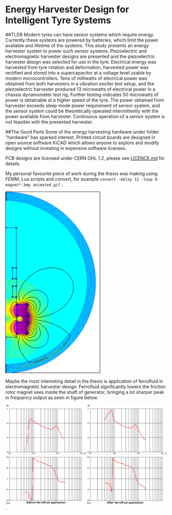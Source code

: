 # Energy Harvester Design for Intelligent Tyre Systems
##TLDR
Modern tyres can have sensor systems which require energy. Currently these 
systems are powered by batteries, which limit the power available and lifetime
of the systems. This study presents an energy harvester system to power such
sensor systems. Piezoelectric and electromagnetic harvester designs are presented
and the piezoelectric harvester design was selected for use in the tyre. Electrical
energy was harvested from tyre rotation and deformation, harvested power was
rectified and stored into a supercapacitor at a voltage level usable by modern
microcontrollers. Tens of milliwatts of electrical power was obtained from both
harvesters in a vibration exciter test setup, and the piezoelectric harvester produced
13 microwatts of electrical power in a chassis dynamometer test rig. Further testing
indicates 50 microwatts of power is obtainable at a higher speed of the tyre. The
power obtained from harvester exceeds sleep mode power requirement of sensor
system, and the sensor system could be theoretically operated intermittently with
the power available from harvester. Continuous operation of a sensor system is not
feasible with the presented harvester.

##The Good Parts
Some of the energy harvesting hardware under folder "hardware" has sparked interest. Printed circuit boards are designed in open source software KiCAD which allows anyone to explore and modify designs without investing in expensive software licenses. 

PCB designs are licensed under CERN OHL 1.2, please see [LICENCE.md](/LICENSE.md) for details.

My personal favourite piece of work during the thesis was making using *FEMM*, Lua scripts and *convert*,
for example `convert -delay 12 -loop 0 magnet*.bmp animated.gif` .

![animations of magnetic fields](./simulation/FEMM/imgout/aluminum_nobias.gif)

Maybe the most interesting detail in the thesis is application of ferrofluid in electromagnetic harvester design. Ferrofluid significantly lowers the friction rotor magnet sees inside the shaft of generator, bringing a lot sharper peak in frequency output as seen in figure below.

![Figure](./images/own_measurement/generator_shaker/inductive_fd_combined.png).

